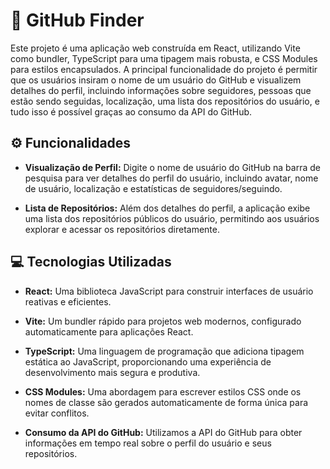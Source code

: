 # 📌 GitHub Finder
Este projeto é uma aplicação web construída em React, utilizando Vite como bundler, TypeScript para uma tipagem mais robusta, e CSS Modules para estilos encapsulados. A principal funcionalidade do projeto é permitir que os usuários insiram o nome de um usuário do GitHub e visualizem detalhes do perfil, incluindo informações sobre seguidores, pessoas que estão sendo seguidas, localização, uma lista dos repositórios do usuário, e tudo isso é possível graças ao consumo da API do GitHub.

## ⚙️ Funcionalidades
* **Visualização de Perfil:** Digite o nome de usuário do GitHub na barra de pesquisa para ver detalhes do perfil do usuário, incluindo avatar, nome de usuário, localização e estatísticas de seguidores/seguindo.

* **Lista de Repositórios:** Além dos detalhes do perfil, a aplicação exibe uma lista dos repositórios públicos do usuário, permitindo aos usuários explorar e acessar os repositórios diretamente.

## 💻 Tecnologias Utilizadas
* **React:** Uma biblioteca JavaScript para construir interfaces de usuário reativas e eficientes.

* **Vite:** Um bundler rápido para projetos web modernos, configurado automaticamente para aplicações React.

* **TypeScript:** Uma linguagem de programação que adiciona tipagem estática ao JavaScript, proporcionando uma experiência de desenvolvimento mais segura e produtiva.

* **CSS Modules:** Uma abordagem para escrever estilos CSS onde os nomes de classe são gerados automaticamente de forma única para evitar conflitos.

* **Consumo da API do GitHub:** Utilizamos a API do GitHub para obter informações em tempo real sobre o perfil do usuário e seus repositórios.
